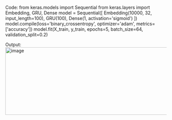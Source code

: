 Code:
from keras.models import Sequential
from keras.layers import Embedding, GRU, Dense
model = Sequential([
Embedding(10000, 32, input_length=100),
GRU(100),
Dense(1, activation='sigmoid')
])
model.compile(loss='binary_crossentropy', optimizer='adam', metrics=['accuracy'])
model.fit(X_train, y_train, epochs=5, batch_size=64, validation_split=0.2)

Output:
<img width="1045" height="211" alt="image" src="https://github.com/user-attachments/assets/32b364f6-f888-4611-a095-d841f03acf1f" />
